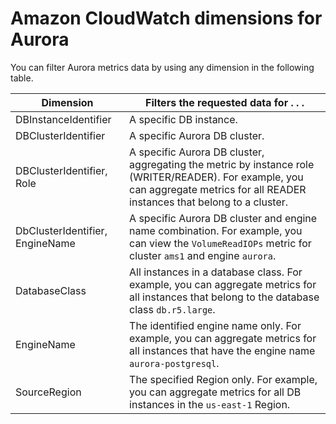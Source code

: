 # Amazon CloudWatch dimensions for Aurora<a name="dimensions"></a>

You can filter Aurora metrics data by using any dimension in the following table\.


|  Dimension  |  Filters the requested data for \. \. \.  | 
| --- | --- | 
|  DBInstanceIdentifier  |  A specific DB instance\.  | 
|  DBClusterIdentifier  |  A specific Aurora DB cluster\.  | 
|  DBClusterIdentifier, Role |  A specific Aurora DB cluster, aggregating the metric by instance role \(WRITER/READER\)\. For example, you can aggregate metrics for all READER instances that belong to a cluster\.  | 
|  DbClusterIdentifier, EngineName  |  A specific Aurora DB cluster and engine name combination\. For example, you can view the `VolumeReadIOPs` metric for cluster `ams1` and engine `aurora`\.  | 
|  DatabaseClass  |  All instances in a database class\. For example, you can aggregate metrics for all instances that belong to the database class `db.r5.large`\.  | 
|  EngineName  |  The identified engine name only\. For example, you can aggregate metrics for all instances that have the engine name `aurora-postgresql`\.  | 
|  SourceRegion  |  The specified Region only\. For example, you can aggregate metrics for all DB instances in the `us-east-1` Region\.  | 